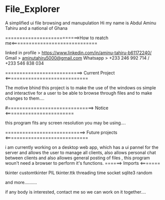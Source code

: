 # File_Explorer

A simplified ui file browsing and manupulation
Hi my name is Abdul Aminu Tahiru and a national of Ghana

==========================>How to reatch me<==============================


linked in profile > https://www.linkedin.com/in/aminu-tahiru-b61172240/
Gmail > aminutahiru5000@gmail.com
Whatsapp > +233 246 992 714  / +233 546 838 034


===========================> Current Project <=============================

The motive bhind this project is to make the use of the windows os simple and 
interactive for a user to be able to browse through files and to make changes to them....

#==============================> Notice <========================

this program fits any screen resolution you may be using....

============================> Future projects <=============================

i am currently working on a desktop web app, which has a ui pannel for the server 
and allows the user to manage all clients, also allows personal chat between 
clients and also allowes general posting of files , this program woun't need a
browser to perform it's functions.
======> Imports <=======

tkinter 
customtkinter
PIL 
tkinter.ttk
threading
time
socket
sqlite3
random

and more..........

if any body is interested, contact me so we can work on it together.... 
